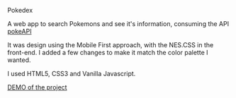 Pokedex

A web app to search Pokemons and see it's information, consuming the API [pokeAPI](https://pokeapi.co/)

It was design using the Mobile First approach, with the NES.CSS in the front-end. I added a few changes to make it match the color palette I wanted.

I used HTML5, CSS3 and Vanilla Javascript.

[DEMO of the project](https://pokedex-appweb.netlify.app/)
